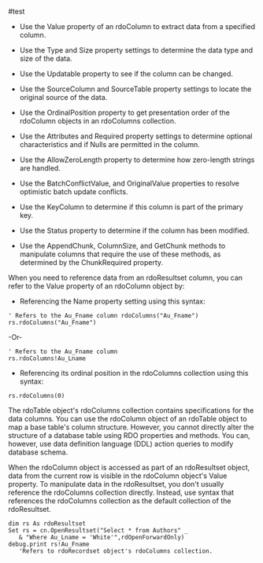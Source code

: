 #test

* Use the Value property of an rdoColumn to extract data from a specified column.

* Use the Type and Size property settings to determine the data type and size of the data.

* Use the Updatable property to see if the column can be changed.

* Use the SourceColumn and SourceTable property settings to locate the original source of the data.

* Use the OrdinalPosition property to get presentation order of the rdoColumn objects in an rdoColumns collection.

* Use the Attributes and Required property settings to determine optional characteristics and if Nulls are permitted in the column.

* Use the AllowZeroLength property to determine how zero-length strings are handled.

* Use the BatchConflictValue, and OriginalValue properties to resolve optimistic batch update conflicts.

* Use the KeyColumn to determine if this column is part of the primary key.

* Use the Status property to determine if the column has been modified.

* Use the AppendChunk, ColumnSize, and GetChunk methods to manipulate columns that require the use of these methods, as determined by the ChunkRequired property.

When you need to reference data from an rdoResultset column, you can refer to the Value property of an rdoColumn object by:

* Referencing the Name property setting using this syntax:
```
' Refers to the Au_Fname column rdoColumns("Au_Fname")
rs.rdoColumns("Au_Fname")
```
-Or-
```
' Refers to the Au_Fname column 
rs.rdoColumns!Au_Lname
``` 
* Referencing its ordinal position in the rdoColumns collection using this syntax:
```
rs.rdoColumns(0)
```

The rdoTable object's rdoColumns collection contains specifications for the data columns. You can use the rdoColumn object of an rdoTable object to map a base table's column structure. However, you cannot directly alter the structure of a database table using RDO properties and methods. You can, however, use data definition language (DDL) action queries to modify database schema.

When the rdoColumn object is accessed as part of an rdoResultset object, data from the current row is visible in the rdoColumn object's Value property. To manipulate data in the rdoResultset, you don't usually reference the rdoColumns collection directly. Instead, use syntax that references the rdoColumns collection as the default collection of the rdoResultset.

```
dim rs As rdoResultset
Set rs = cn.OpenResultset("Select * from Authors" _
   & "Where Au_Lname = 'White'",rdOpenForwardOnly)
debug.print rs!Au_Fname   
   'Refers to rdoRecordset object's rdoColumns collection. 
```




